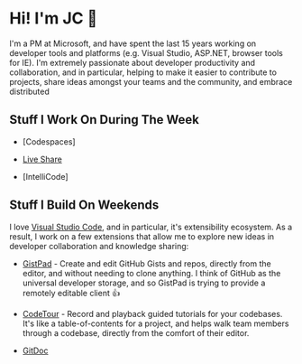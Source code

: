 # Hi! I'm JC 👋

I'm a PM at Microsoft, and have spent the last 15 years working on developer tools and platforms (e.g. Visual Studio, ASP.NET, browser tools for IE). I'm extremely passionate about developer productivity and collaboration, and in particular, helping to make it easier to contribute to projects, share ideas amongst your teams and the community, and embrace distributed

## Stuff I Work On During The Week

- [Codespaces]

- [Live Share](https://aka.ms/vsls)

- [IntelliCode]

## Stuff I Build On Weekends

I love [Visual Studio Code](https://code.visualstudio.com), and in particular, it's extensibility ecosystem. As a result, I work on a few extensions that allow me to explore new ideas in developer collaboration and knowledge sharing:

- [GistPad](https://aka.ms/gistpad) - Create and edit GitHub Gists and repos, directly from the editor, and without needing to clone anything. I think of GitHub as the universal developer storage, and so GistPad is trying to provide a remotely editable client 👍

- [CodeTour](https://aka.ms/codetour) - Record and playback guided tutorials for your codebases. It's like a table-of-contents for a project, and helps walk team members through a codebase, directly from the comfort of their editor.

- [GitDoc](https://aka.ms/gitdoc)
